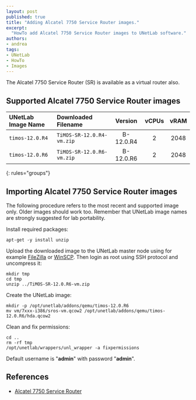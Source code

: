 ```yaml
---
layout: post
published: true
title: "Adding Alcatel 7750 Service Router images."
excerpt:
  "HowTo add Alcatel 7750 Service Router images to UNetLab software."
authors:
- andrea
tags:
- UNetLab
- HowTo
- Images
---
```

The Alcatel 7750 Service Router (SR) is available as a virtual router also.

## Supported Alcatel 7750 Service Router images

| UNetLab Image Name | Downloaded Filename | Version | vCPUs | vRAM |
|:--|:--|:-:|:-:|:-:|
| `timos-12.0.R4` | `TiMOS-SR-12.0.R4-vm.zip` | B-12.0.R4 | 2 | 2048 |
| `timos-12.0.R6` | `TiMOS-SR-12.0.R6-vm.zip` | B-12.0.R6 | 2 | 2048 |
{: rules="groups"}

## Importing Alcatel 7750 Service Router images

The following procedure refers to the most recent and supported image only. Older images should work too. Remember that UNetLab image names are strongly suggested for lab portability.

Install required packages:

~~~
apt-get -y install unzip
~~~

Upload the downloaded image to the UNetLab master node using for example [FileZilla](https://filezilla-project.org/ "FileZilla") or [WinSCP](http://winscp.net/ "WinSCP"). Then login as root using SSH protocol and uncompress it:

~~~
mkdir tmp
cd tmp
unzip ../TiMOS-SR-12.0.R6-vm.zip
~~~

Create the UNetLab image:

~~~
mkdir -p /opt/unetlab/addons/qemu/timos-12.0.R6
mv vm/7xxx-i386/sros-vm.qcow2 /opt/unetlab/addons/qemu/timos-12.0.R6/hda.qcow2
~~~

Clean and fix permissions:

~~~
cd ..
rm -rf tmp
/opt/unetlab/wrappers/unl_wrapper -a fixpermissions
~~~

Default username is "**admin**" with password "**admin**".

## References

* [Alcatel 7750 Service Router](http://www.alcatel-lucent.com/products/7750-service-router "Alcatel 7750 Service Router")
